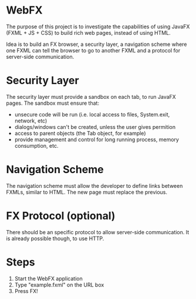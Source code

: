 WebFX
=====
The purpose of this project is to investigate the capabilities of using JavaFX (FXML + JS + CSS) to build rich web pages, instead of using HTML.

Idea is to build an FX browser, a security layer, a navigation scheme where one FXML can tell the browser to go to another FXML and a protocol for server-side communication.

Security Layer
=====
The security layer must provide a sandbox on each tab, to run JavaFX pages. The sandbox must ensure that:
- unsecure code will be run (i.e. local access to files, System.exit, network, etc)
- dialogs/windows can't be created, unless the user gives permition
- access to parent objects (the Tab object, for example)
- provide management and control for long running process, memory consumption, etc.

Navigation Scheme
=====
The navigation scheme must allow the developer to define links between FXMLs, similar to HTML. The new page must replace the previous.

FX Protocol (optional)
=====
There should be an specific protocol to allow server-side communication. It is already possible though, to use HTTP.


Steps
=====
1. Start the WebFX application
2. Type "example.fxml" on the URL box
3. Press FX!
